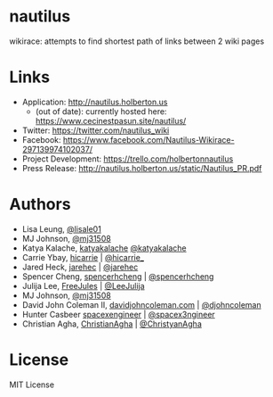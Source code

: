 # nautilus

wikirace: attempts to find shortest path of links between 2 wiki pages

# Links

* Application: http://nautilus.holberton.us
  * (out of date): currently hosted here: https://www.cecinestpasun.site/nautilus/
* Twitter: https://twitter.com/nautilus_wiki
* Facebook: https://www.facebook.com/Nautilus-Wikirace-297139974102037/
* Project Development: https://trello.com/holbertonnautilus
* Press Release: http://nautilus.holberton.us/static/Nautilus_PR.pdf

# Authors

* Lisa Leung, [@lisale01](https://twitter.com/lisale01)
* MJ Johnson, [@mj31508](https://github.com/mj31508)
* Katya Kalache, [katyakalache](https://github.com/katyakalache) [@katyakalache](https://twitter.com/KatyaKalache)
* Carrie Ybay, [hicarrie](https://github.com/hicarrie) | [@hicarrie_](https://twitter.com/hicarrie_)
* Jared Heck, [jarehec](https://github.com/jarehec) | [@jarehec](https://twitter.com/jarehec)
* Spencer Cheng, [spencerhcheng](https://github.com/spencerhcheng) | [@spencerhcheng ](https://twitter.com/spencerhcheng)
* Julija Lee, [FreeJules](https://github.com/FreeJules) | [@LeeJulija](https://twitter.com/LeeJulija)
* MJ Johnson, [@mj31508](https://github.com/mj31508)
* David John Coleman II, [davidjohncoleman.com](http://www.davidjohncoleman.com/) | [@djohncoleman](https://twitter.com/djohncoleman)
* Hunter Casbeer [spacexengineer](https://github.com/spacexengineer) | [@spacex3ngineer](https://twitter.com/spacex3ngineer)
* Christian Agha, [ChristianAgha](http://github.com/ChristianAgha) | [@ChristyanAgha](http://twitter.com/ChristyanAgha)

# License

MIT License